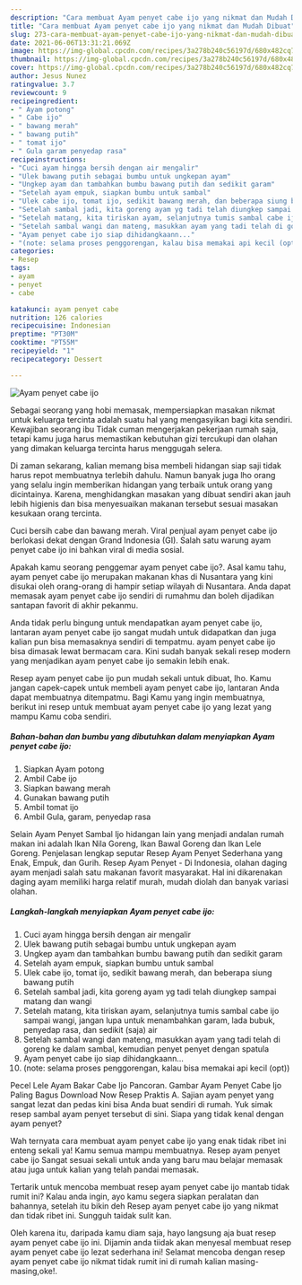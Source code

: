 ```yaml
---
description: "Cara membuat Ayam penyet cabe ijo yang nikmat dan Mudah Dibuat"
title: "Cara membuat Ayam penyet cabe ijo yang nikmat dan Mudah Dibuat"
slug: 273-cara-membuat-ayam-penyet-cabe-ijo-yang-nikmat-dan-mudah-dibuat
date: 2021-06-06T13:31:21.069Z
image: https://img-global.cpcdn.com/recipes/3a278b240c56197d/680x482cq70/ayam-penyet-cabe-ijo-foto-resep-utama.jpg
thumbnail: https://img-global.cpcdn.com/recipes/3a278b240c56197d/680x482cq70/ayam-penyet-cabe-ijo-foto-resep-utama.jpg
cover: https://img-global.cpcdn.com/recipes/3a278b240c56197d/680x482cq70/ayam-penyet-cabe-ijo-foto-resep-utama.jpg
author: Jesus Nunez
ratingvalue: 3.7
reviewcount: 9
recipeingredient:
- " Ayam potong"
- " Cabe ijo"
- " bawang merah"
- " bawang putih"
- " tomat ijo"
- " Gula garam penyedap rasa"
recipeinstructions:
- "Cuci ayam hingga bersih dengan air mengalir"
- "Ulek bawang putih sebagai bumbu untuk ungkepan ayam"
- "Ungkep ayam dan tambahkan bumbu bawang putih dan sedikit garam"
- "Setelah ayam empuk, siapkan bumbu untuk sambal"
- "Ulek cabe ijo, tomat ijo, sedikit bawang merah, dan beberapa siung bawang putih"
- "Setelah sambal jadi, kita goreng ayam yg tadi telah diungkep sampai matang dan wangi"
- "Setelah matang, kita tiriskan ayam, selanjutnya tumis sambal cabe ijo sampai wangi, jangan lupa untuk menambahkan garam, lada bubuk, penyedap rasa, dan sedikit (saja) air"
- "Setelah sambal wangi dan mateng, masukkan ayam yang tadi telah di goreng ke dalam sambal, kemudian penyet penyet dengan spatula"
- "Ayam penyet cabe ijo siap dihidangkaann..."
- "(note: selama proses penggorengan, kalau bisa memakai api kecil (opt))"
categories:
- Resep
tags:
- ayam
- penyet
- cabe

katakunci: ayam penyet cabe 
nutrition: 126 calories
recipecuisine: Indonesian
preptime: "PT30M"
cooktime: "PT55M"
recipeyield: "1"
recipecategory: Dessert

---
```



![Ayam penyet cabe ijo](https://img-global.cpcdn.com/recipes/3a278b240c56197d/680x482cq70/ayam-penyet-cabe-ijo-foto-resep-utama.jpg)

Sebagai seorang yang hobi memasak, mempersiapkan masakan nikmat untuk keluarga tercinta adalah suatu hal yang mengasyikan bagi kita sendiri. Kewajiban seorang ibu Tidak cuman mengerjakan pekerjaan rumah saja, tetapi kamu juga harus memastikan kebutuhan gizi tercukupi dan olahan yang dimakan keluarga tercinta harus menggugah selera.

Di zaman  sekarang, kalian memang bisa membeli hidangan siap saji tidak harus repot membuatnya terlebih dahulu. Namun banyak juga lho orang yang selalu ingin memberikan hidangan yang terbaik untuk orang yang dicintainya. Karena, menghidangkan masakan yang dibuat sendiri akan jauh lebih higienis dan bisa menyesuaikan makanan tersebut sesuai masakan kesukaan orang tercinta. 

Cuci bersih cabe dan bawang merah. Viral penjual ayam penyet cabe ijo berlokasi dekat dengan Grand Indonesia (GI). Salah satu warung ayam penyet cabe ijo ini bahkan viral di media sosial.

Apakah kamu seorang penggemar ayam penyet cabe ijo?. Asal kamu tahu, ayam penyet cabe ijo merupakan makanan khas di Nusantara yang kini disukai oleh orang-orang di hampir setiap wilayah di Nusantara. Anda dapat memasak ayam penyet cabe ijo sendiri di rumahmu dan boleh dijadikan santapan favorit di akhir pekanmu.

Anda tidak perlu bingung untuk mendapatkan ayam penyet cabe ijo, lantaran ayam penyet cabe ijo sangat mudah untuk didapatkan dan juga kalian pun bisa memasaknya sendiri di tempatmu. ayam penyet cabe ijo bisa dimasak lewat bermacam cara. Kini sudah banyak sekali resep modern yang menjadikan ayam penyet cabe ijo semakin lebih enak.

Resep ayam penyet cabe ijo pun mudah sekali untuk dibuat, lho. Kamu jangan capek-capek untuk membeli ayam penyet cabe ijo, lantaran Anda dapat membuatnya ditempatmu. Bagi Kamu yang ingin membuatnya, berikut ini resep untuk membuat ayam penyet cabe ijo yang lezat yang mampu Kamu coba sendiri.

<!--inarticleads1-->

##### Bahan-bahan dan bumbu yang dibutuhkan dalam menyiapkan Ayam penyet cabe ijo:

1. Siapkan  Ayam potong
1. Ambil  Cabe ijo
1. Siapkan  bawang merah
1. Gunakan  bawang putih
1. Ambil  tomat ijo
1. Ambil  Gula, garam, penyedap rasa


Selain Ayam Penyet Sambal Ijo hidangan lain yang menjadi andalan rumah makan ini adalah Ikan Nila Goreng, Ikan Bawal Goreng dan Ikan Lele Goreng. Penjelasan lengkap seputar Resep Ayam Penyet Sederhana yang Enak, Empuk, dan Gurih. Resep Ayam Penyet - Di Indonesia, olahan daging ayam menjadi salah satu makanan favorit masyarakat. Hal ini dikarenakan daging ayam memiliki harga relatif murah, mudah diolah dan banyak variasi olahan. 

<!--inarticleads2-->

##### Langkah-langkah menyiapkan Ayam penyet cabe ijo:

1. Cuci ayam hingga bersih dengan air mengalir
1. Ulek bawang putih sebagai bumbu untuk ungkepan ayam
1. Ungkep ayam dan tambahkan bumbu bawang putih dan sedikit garam
1. Setelah ayam empuk, siapkan bumbu untuk sambal
1. Ulek cabe ijo, tomat ijo, sedikit bawang merah, dan beberapa siung bawang putih
1. Setelah sambal jadi, kita goreng ayam yg tadi telah diungkep sampai matang dan wangi
1. Setelah matang, kita tiriskan ayam, selanjutnya tumis sambal cabe ijo sampai wangi, jangan lupa untuk menambahkan garam, lada bubuk, penyedap rasa, dan sedikit (saja) air
1. Setelah sambal wangi dan mateng, masukkan ayam yang tadi telah di goreng ke dalam sambal, kemudian penyet penyet dengan spatula
1. Ayam penyet cabe ijo siap dihidangkaann...
1. (note: selama proses penggorengan, kalau bisa memakai api kecil (opt))


Pecel Lele Ayam Bakar Cabe Ijo Pancoran. Gambar Ayam Penyet Cabe Ijo Paling Bagus Download Now Resep Praktis A. Sajian ayam penyet yang sangat lezat dan pedas kini bisa Anda buat sendiri di rumah. Yuk simak resep sambal ayam penyet tersebut di sini. Siapa yang tidak kenal dengan ayam penyet? 

Wah ternyata cara membuat ayam penyet cabe ijo yang enak tidak ribet ini enteng sekali ya! Kamu semua mampu membuatnya. Resep ayam penyet cabe ijo Sangat sesuai sekali untuk anda yang baru mau belajar memasak atau juga untuk kalian yang telah pandai memasak.

Tertarik untuk mencoba membuat resep ayam penyet cabe ijo mantab tidak rumit ini? Kalau anda ingin, ayo kamu segera siapkan peralatan dan bahannya, setelah itu bikin deh Resep ayam penyet cabe ijo yang nikmat dan tidak ribet ini. Sungguh taidak sulit kan. 

Oleh karena itu, daripada kamu diam saja, hayo langsung aja buat resep ayam penyet cabe ijo ini. Dijamin anda tiidak akan menyesal membuat resep ayam penyet cabe ijo lezat sederhana ini! Selamat mencoba dengan resep ayam penyet cabe ijo nikmat tidak rumit ini di rumah kalian masing-masing,oke!.

